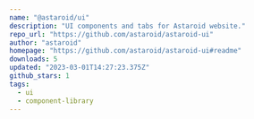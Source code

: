 ```yaml
---
name: "@astaroid/ui"
description: "UI components and tabs for Astaroid website."
repo_url: "https://github.com/astaroid/astaroid-ui"
author: "astaroid"
homepage: "https://github.com/astaroid/astaroid-ui#readme"
downloads: 5
updated: "2023-03-01T14:27:23.375Z"
github_stars: 1
tags: 
  - ui
  - component-library
---
```


